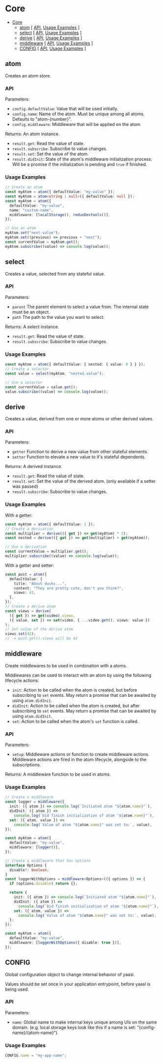 # Core

<!-- >> TOC >> -->

- [Core](#core)
  - [atom](#atom) [ [API](#api), [Usage Examples](#usage-examples) ]
  - [select](#select) [ [API](#api-1), [Usage Examples](#usage-examples-1) ]
  - [derive](#derive) [ [API](#api-2), [Usage Examples](#usage-examples-2) ]
  - [middleware](#middleware) [ [API](#api-3), [Usage Examples](#usage-examples-3) ]
  - [CONFIG](#config) [ [API](#api-4), [Usage Examples](#usage-examples-4) ]
  <!-- << TOC << -->

## atom

Creates an atom store.

### API

Parameters:

- `config.defaultValue`: Value that will be used initially.
- `config.name`: Name of the atom. Must be unique among all atoms. Defaults to "atom-{number}".
- `config.middleware`: Middleware that will be applied on the atom.

Returns: An atom instance.

- `result.get`: Read the value of state.
- `result.subscribe`: Subscribe to value changes.
- `result.set`: Set the value of the atom.
- `result.didInit`: State of the atom's middleware initialization process.
  Will be a promise if the initialization is pending and `true` if finished.

### Usage Examples

```ts
// Create an atom
const myAtom = atom({ defaultValue: "my-value" });
const myAtom = atom<string | null>({ defaultValue: null });
const myAtom = atom({
  defaultValue: "my-value",
  name: "custom-name",
  middleware: [localStorage(), reduxDevtools()],
});

// Use an atom
myAtom.set("next-value");
myAtom.set((previous) => previous + "next");
const currentValue = myAtom.get();
myAtom.subscribe((value) => console.log(value));
```

## select

Creates a value, selected from any stateful value.

### API

Parameters:

- `parent` The parent element to select a value from. The internal state must be an object.
- `path` The path to the value you want to select.

Returns: A select instance.

- `result.get`: Read the value of state.
- `result.subscribe`: Subscribe to value changes.

### Usage Examples

```ts
const myAtom = atom({ defaultValue: { nested: { value: 0 } } });
// Create a selector
const value = select(myAtom, "nested.value");

// Use a selector
const currentValue = value.get();
value.subscribe((value) => console.log(value));
```

## derive

Creates a value, derived from one or more atoms or other derived values.

### API

Parameters:

- `getter` Function to derive a new value from other stateful elements.
- `setter` Function to elevate a new value to it's stateful dependents.

Returns: A derived instance.

- `result.get`: Read the value of state.
- `result.set`: Set the value of the derived atom. (only available if a setter was passed)
- `result.subscribe`: Subscribe to value changes.

### Usage Examples

With a getter:

```ts
const myAtom = atom({ defaultValue: 1 });
// Create a derivation
const multiplier = derive(({ get }) => get(myAtom) * 2);
const nested = derive(({ get }) => get(multiplier) + get(myAtom));

// Use a derivation
const currentValue = multiplier.get();
multiplier.subscribe((value) => console.log(value));
```

With a getter and setter:

```ts
const post = atom({
  defaultValue: {
    title: "About ducks...",
    content: "They are pretty cute, don't you think?",
    views: 41,
  },
});
// Create a derive atom
const views = derive(
  ({ get }) => get(video).views,
  ({ value, set }) => set(video, { ...video.get(), views: value })
);
// Set value of the derive atom
views.set(42);
// -> post.get().views will be 42
```

## middleware

Create middlewares to be used in combination with a atoms.

Middlewares can be used to interact with an atom by using the following lifecycle actions:

- `init`: Action to be called when the atom is created, but before subscribing to `set` events.
  May return a promise that can be awaited by using `atom.didInit`.
- `didInit`: Action to be called when the atom is created, but after subscribing to `set` events.
  May return a promise that can be awaited by using `atom.didInit`.
- `set`: Action to be called when the atom's `set` function is called.

### API

Parameters:

- `setup`: Middleware actions or function to create middleware actions. Middleware actions are fired in the atom lifecycle, alongside to the subscriptions.

Returns: A middleware function to be used in atoms.

### Usage Examples

```ts
// Create a middleware
const logger = middleware({
  init: ({ atom }) => console.log(`Initiated atom "${atom.name}"`),
  didInit: ({ atom }) =>
    console.log(`Did finish initialization of atom "${atom.name}"`),
  set: ({ atom, value }) =>
    console.log(`Value of atom "${atom.name}" was set to:`, value),
});

const myAtom = atom({
  defaultValue: "my-value",
  middleware: [logger()],
});

// Create a middleware that has options
interface Options {
  disable?: boolean;
}
const loggerWithOptions = middleware<Options>(({ options }) => {
  if (options.disable) return {};

  return {
    init: ({ atom }) => console.log(`Initiated atom "${atom.name}"`),
    didInit: ({ atom }) =>
      console.log(`Did finish initialization of atom "${atom.name}"`),
    set: ({ atom, value }) =>
      console.log(`Value of atom "${atom.name}" was set to:`, value),
  };
});

const myAtom = atom({
  defaultValue: "my-value",
  middleware: [loggerWithOptions({ disable: true })],
});
```

## CONFIG

Global configuration object to change internal behavior of yaasl.

Values should be set once in your application entrypoint, before yaasl is being used.

### API

Parameters:

- `name`: Global name to make internal keys unique among UIs on the same domain.
  (e.g. local storage keys look like this if a name is set: "{config-name}/{atom-name}")

### Usage Examples

```ts
CONFIG.name = "my-app-name";
```
